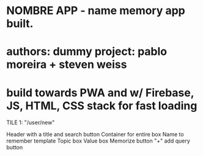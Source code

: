 # NOMBRE APP - name memory app built.  
# authors: dummy project: pablo moreira + steven weiss

# build towards PWA and w/ Firebase, JS, HTML, CSS stack for fast loading


TILE 1:
"/user/new"

Header with a title and search button
Container for entire box
Name to remember template
Topic box
Value box
Memorize button
"+" add query button
